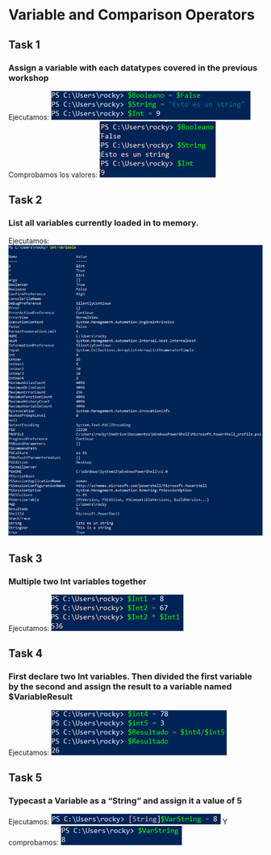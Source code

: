 # Variable and Comparison Operators
## Task 1
### Assign a variable with each datatypes covered in the previous workshop
Ejecutamos:
![](Images/image1.PNG)
Comprobamos los valores:
![](images/image2.png)
## Task 2 
### List all variables currently loaded in to memory.
Ejecutamos:
![](images/image3.png)
## Task 3 
### Multiple two Int variables together
Ejecutamos:
![](images/image4.png)
## Task 4
###  First declare two Int variables. Then divided the first variable by the second and assign the result to a variable named $VariableResult
Ejecutamos:
![](images/image5.png)
## Task 5 
### Typecast a Variable as a “String” and assign it a value of 5
Ejecutamos:
![](images/image6.png)
Y comprobamos:
![](images/image7.png)
